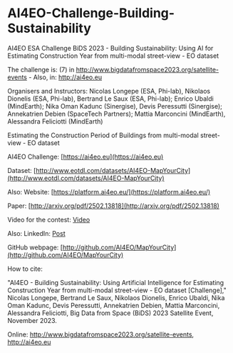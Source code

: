 # AI4EO-Challenge-Building-Sustainability
AI4EO ESA Challenge BiDS 2023 - Building Sustainability: Using AI for Estimating Construction Year from multi-modal street-view - EO dataset

The challenge is: (7) in http://www.bigdatafromspace2023.org/satellite-events - Also, in: http://ai4eo.eu  

Organisers and Instructors: Nicolas Longepe (ESA, Phi-lab), Nikolaos Dionelis (ESA, Phi-lab), Bertrand Le Saux (ESA, Phi-lab); Enrico Ubaldi (MindEarth); Nika Oman Kadunc (Sinergise), Devis Peressutti (Sinergise); Annekatrien Debien (SpaceTech Partners); Mattia Marconcini (MindEarth), Alessandra Feliciotti (MindEarth) 

Estimating the Construction Period of Buildings from multi-modal street-view - EO dataset   

AI4EO Challenge: [https://ai4eo.eu](https://ai4eo.eu)  

Dataset: [http://www.eotdl.com/datasets/AI4EO-MapYourCity](http://www.eotdl.com/datasets/AI4EO-MapYourCity) 

Also: Website: [https://platform.ai4eo.eu/](https://platform.ai4eo.eu/)     

Paper: [http://arxiv.org/pdf/2502.13818](http://arxiv.org/pdf/2502.13818)    

Video for the contest: [Video](https://eur05.safelinks.protection.outlook.com/?url=https%3A%2F%2Fwww.youtube.com%2Fwatch%3Fv%3DoVfINRBFIUY&data=05%7C02%7Cnikolaos.dionelis%40esa.int%7Cef0ce3a054d843bc2f9b08dc533422a9%7C9a5cacd02bef4dd7ac5c7ebe1f54f495%7C0%7C0%7C638476730605938937%7CUnknown%7CTWFpbGZsb3d8eyJWIjoiMC4wLjAwMDAiLCJQIjoiV2luMzIiLCJBTiI6Ik1haWwiLCJXVCI6Mn0%3D%7C0%7C%7C%7C&sdata=zQYzRMY04jykxVKnGJwbHTucASLJN4RqEFO0t1J9Oko%3D&reserved=0) 

Also: LinkedIn: [Post](http://www.linkedin.com/posts/nicolaslongepe_mapyourcity-challenge-reveal-your-citys-activity-7183102984799600640-J7EG) 

GitHub webpage: [http://github.com/AI4EO/MapYourCity](http://github.com/AI4EO/MapYourCity) 

How to cite:  

"AI4EO - Building Sustainability: Using Artificial Intelligence for Estimating Construction Year from multi-modal street-view - EO dataset [Challenge]," Nicolas Longepe, Bertrand Le Saux, Nikolaos Dionelis, Enrico Ubaldi, Nika Oman Kadunc, Devis Peressutti, Annekatrien Debien, Mattia Marconcini, Alessandra Feliciotti, Big Data from Space (BiDS) 2023 Satellite Event, November 2023.

Online: http://www.bigdatafromspace2023.org/satellite-events, http://ai4eo.eu 

